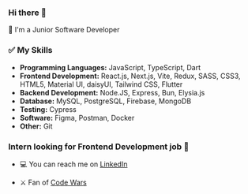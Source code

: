 ### Hi there 👋

🌱 I'm a Junior Software Developer

### ✅ My Skills

- **Programming Languages:** JavaScript, TypeScript, Dart
- **Frontend Development:** React.js, Next.js, Vite, Redux, SASS, CSS3, HTML5, Material UI, daisyUI, Tailwind CSS, Flutter
- **Backend Development:** Node.JS, Express, Bun, Elysia.js
- **Database:** MySQL, PostgreSQL, Firebase, MongoDB
- **Testing:** Cypress
- **Software:** Figma, Postman, Docker
- **Other:** Git

### Intern looking for Frontend Development job :briefcase:
- :computer: You can reach me on [LinkedIn](https://www.linkedin.com/in/valeriya-kurilko/)


- ⚔️ Fan of [Code Wars](https://www.codewars.com/users/kurylko)


<!--
**kurylko/kurylko** is a ✨ _special_ ✨ repository because its `README.md` (this file) appears on your GitHub profile.

Here are some ideas to get you started:

- 🔭 I’m currently working on ...
- 🌱 I’m currently learning ...
- 👯 I’m looking to collaborate on ...
- 🤔 I’m looking for help with ...
- 💬 Ask me about ...

:computer: My page on on [LinkedIn](https://www.linkedin.com/in/valeriya-kurilko/)

- 📫 How to reach me: ...
- 😄 Pronouns: ...
- ⚡ Fun fact: ...
-->

